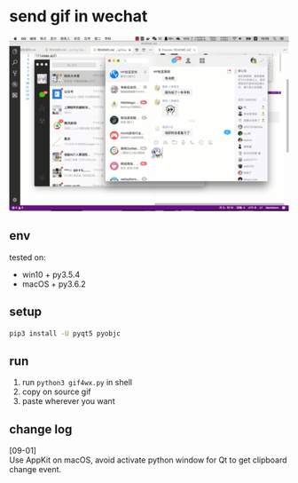 # send gif in wechat

![](usage.gif)

## env
tested on:  
* win10 + py3.5.4
* macOS + py3.6.2

## setup
```bash
pip3 install -U pyqt5 pyobjc
```

## run
1. run `python3 gif4wx.py` in shell
2. copy on source gif
3. paste wherever you want

## change log
[09-01]  
 Use AppKit on macOS, avoid activate python window for Qt to get clipboard change event.